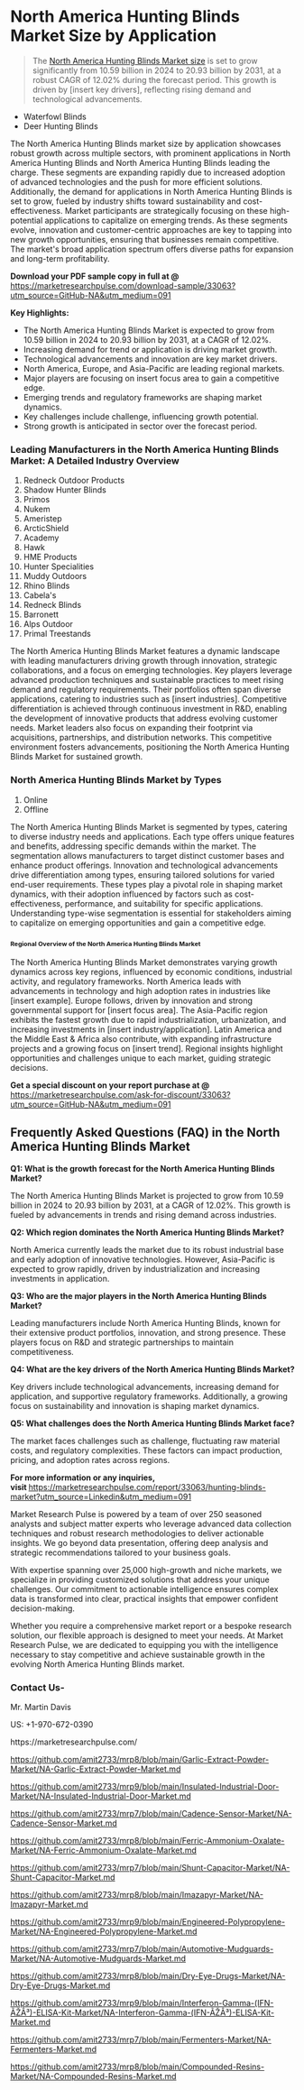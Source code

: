 <h1>North America Hunting Blinds Market&nbsp;Size by Application</h1><blockquote><p>The <a href="https://marketresearchpulse.com/download-sample/33063?utm_source=GitHub-NA&amp;utm_medium=091">North America Hunting Blinds Market size</a> is set to grow significantly from 10.59 billion in 2024 to 20.93 billion by 2031, at a robust CAGR of 12.02% during the forecast period. This growth is driven by [insert key drivers], reflecting rising demand and technological advancements.</p></blockquote><ul><li>Waterfowl Blinds<li> Deer Hunting Blinds</li></ul><p>The North America Hunting Blinds market size by application showcases robust growth across multiple sectors, with prominent applications in North America Hunting Blinds and North America Hunting Blinds leading the charge. These segments are expanding rapidly due to increased adoption of advanced technologies and the push for more efficient solutions. Additionally, the demand for applications in North America Hunting Blinds is set to grow, fueled by industry shifts toward sustainability and cost-effectiveness. Market participants are strategically focusing on these high-potential applications to capitalize on emerging trends. As these segments evolve, innovation and customer-centric approaches are key to tapping into new growth opportunities, ensuring that businesses remain competitive. The market's broad application spectrum offers diverse paths for expansion and long-term profitability.</p><p><strong>Download your PDF sample copy in full at @ </strong><a href="https://marketresearchpulse.com/download-sample/33063?utm_source=GitHub-NA&amp;utm_medium=091">https://marketresearchpulse.com/download-sample/33063?utm_source=GitHub-NA&amp;utm_medium=091</a></p><p><strong>Key Highlights: </strong></p><ul><li>The North America Hunting Blinds Market is expected to grow from 10.59 billion in 2024 to 20.93 billion by 2031, at a CAGR of 12.02%.</li><li>Increasing demand for trend or application is driving market growth.</li><li>Technological advancements and innovation are key market drivers.</li><li>North America, Europe, and Asia-Pacific are leading regional markets.</li><li>Major players are focusing on insert focus area to gain a competitive edge.</li><li>Emerging trends and regulatory frameworks are shaping market dynamics.</li><li>Key challenges include challenge, influencing growth potential.</li><li>Strong growth is anticipated in sector over the forecast period.</li></ul><h3>Leading Manufacturers in the North America Hunting Blinds Market: A Detailed Industry Overview</h3><ol><li>Redneck Outdoor Products</li><li>Shadow Hunter Blinds</li><li>Primos</li><li>Nukem</li><li>Ameristep</li><li>ArcticShield</li><li>Academy</li><li>Hawk</li><li>HME Products</li><li>Hunter Specialities</li><li>Muddy Outdoors</li><li>Rhino Blinds</li><li>Cabela's</li><li>Redneck Blinds</li><li>Barronett</li><li>Alps Outdoor</li><li>Primal Treestands</li></ol><div class="flex max-w-full flex-col flex-grow"><div class="min-h-8 text-message flex w-full flex-col items-end gap-2 whitespace-normal break-words [.text-message+&amp;]:mt-5" dir="auto" data-message-author-role="assistant" data-message-id="fd8432e4-4910-450d-b182-61b7bfb0a01f" data-message-model-slug="gpt-4o"><div class="flex w-full flex-col gap-1 empty:hidden first:pt-[3px]"><div class="markdown prose w-full break-words dark:prose-invert light"><p>The North America Hunting Blinds Market features a dynamic landscape with leading manufacturers driving growth through innovation, strategic collaborations, and a focus on emerging technologies. Key players leverage advanced production techniques and sustainable practices to meet rising demand and regulatory requirements. Their portfolios often span diverse applications, catering to industries such as [insert industries]. Competitive differentiation is achieved through continuous investment in R&amp;D, enabling the development of innovative products that address evolving customer needs. Market leaders also focus on expanding their footprint via acquisitions, partnerships, and distribution networks. This competitive environment fosters advancements, positioning the North America Hunting Blinds Market for sustained growth.</p></div></div></div></div><h3>North America Hunting Blinds Market by Types</h3><ol><li>Online<li> Offline</li></ol><div class="flex max-w-full flex-col flex-grow"><div class="min-h-8 text-message flex w-full flex-col items-end gap-2 whitespace-normal break-words [.text-message+&amp;]:mt-5" dir="auto" data-message-author-role="assistant" data-message-id="084470be-0bb7-4664-bddf-5156b4f41249" data-message-model-slug="gpt-4o-mini"><div class="flex w-full flex-col gap-1 empty:hidden first:pt-[3px]"><div class="markdown prose w-full break-words dark:prose-invert light"><p>The North America Hunting Blinds Market is segmented by types, catering to diverse industry needs and applications. Each type offers unique features and benefits, addressing specific demands within the market. The segmentation allows manufacturers to target distinct customer bases and enhance product offerings. Innovation and technological advancements drive differentiation among types, ensuring tailored solutions for varied end-user requirements. These types play a pivotal role in shaping market dynamics, with their adoption influenced by factors such as cost-effectiveness, performance, and suitability for specific applications. Understanding type-wise segmentation is essential for stakeholders aiming to capitalize on emerging opportunities and gain a competitive edge.</p></div></div></div></div><h3><span style="font-size: 11px;">Regional Overview of the North America Hunting Blinds Market</span></h3><div class="flex max-w-full flex-col flex-grow"><div class="min-h-8 text-message flex w-full flex-col items-end gap-2 whitespace-normal break-words [.text-message+&amp;]:mt-5" dir="auto" data-message-author-role="assistant" data-message-id="e9038762-ce64-4e30-91c9-9bd413514231" data-message-model-slug="gpt-4o-mini"><div class="flex w-full flex-col gap-1 empty:hidden first:pt-[3px]"><div class="markdown prose w-full break-words dark:prose-invert light"><p>The North America Hunting Blinds Market demonstrates varying growth dynamics across key regions, influenced by economic conditions, industrial activity, and regulatory frameworks. North America leads with advancements in technology and high adoption rates in industries like [insert example]. Europe follows, driven by innovation and strong governmental support for [insert focus area]. The Asia-Pacific region exhibits the fastest growth due to rapid industrialization, urbanization, and increasing investments in [insert industry/application]. Latin America and the Middle East &amp; Africa also contribute, with expanding infrastructure projects and a growing focus on [insert trend]. Regional insights highlight opportunities and challenges unique to each market, guiding strategic decisions.</p></div></div></div></div><p><strong>Get a special discount on your report purchase at @ </strong><a href="https://marketresearchpulse.com/ask-for-discount/33063?utm_source=GitHub-NA&amp;utm_medium=091">https://marketresearchpulse.com/ask-for-discount/33063?utm_source=GitHub-NA&amp;utm_medium=091</a></p><h2>Frequently Asked Questions (FAQ) in the North America Hunting Blinds Market</h2><p><strong>Q1: What is the growth forecast for the North America Hunting Blinds Market?</strong></p><p>The North America Hunting Blinds Market is projected to grow from 10.59 billion in 2024 to 20.93 billion by 2031, at a CAGR of 12.02%. This growth is fueled by advancements in trends and rising demand across industries.</p><p><strong>Q2: Which region dominates the North America Hunting Blinds Market?</strong></p><p>North America currently leads the market due to its robust industrial base and early adoption of innovative technologies. However, Asia-Pacific is expected to grow rapidly, driven by industrialization and increasing investments in application.</p><p><strong>Q3: Who are the major players in the North America Hunting Blinds Market?</strong></p><p>Leading manufacturers include North America Hunting Blinds, known for their extensive product portfolios, innovation, and strong presence. These players focus on R&amp;D and strategic partnerships to maintain competitiveness.</p><p><strong>Q4: What are the key drivers of the North America Hunting Blinds Market?</strong></p><p>Key drivers include technological advancements, increasing demand for application, and supportive regulatory frameworks. Additionally, a growing focus on sustainability and innovation is shaping market dynamics.</p><p><strong>Q5: What challenges does the North America Hunting Blinds Market face?</strong></p><p>The market faces challenges such as challenge, fluctuating raw material costs, and regulatory complexities. These factors can impact production, pricing, and adoption rates across regions.</p><p><strong>For more information or any inquiries, visit&nbsp;</strong><a href="https://marketresearchpulse.com/report/33063/hunting-blinds-market?utm_source=Linkedin&utm_medium=091">https://marketresearchpulse.com/report/33063/hunting-blinds-market?utm_source=Linkedin&utm_medium=091</a></p><p>Market Research Pulse is powered by a team of over 250 seasoned analysts and subject matter experts who leverage advanced data collection techniques and robust research methodologies to deliver actionable insights. We go beyond data presentation, offering deep analysis and strategic recommendations tailored to your business goals.</p><p>With expertise spanning over 25,000 high-growth and niche markets, we specialize in providing customized solutions that address your unique challenges. Our commitment to actionable intelligence ensures complex data is transformed into clear, practical insights that empower confident decision-making.</p><p>Whether you require a comprehensive market report or a bespoke research solution, our flexible approach is designed to meet your needs. At Market Research Pulse, we are dedicated to equipping you with the intelligence necessary to stay competitive and achieve sustainable growth in the evolving North America Hunting Blinds market.</p><h3><strong>Contact Us-</strong></h3><p>Mr. Martin Davis</p><p>US: +1-970-672-0390</p><p>https://marketresearchpulse.com/</p><p><a href="https://github.com/amit2733/mrp8/blob/main/Garlic-Extract-Powder-Market/NA-Garlic-Extract-Powder-Market.md">https://github.com/amit2733/mrp8/blob/main/Garlic-Extract-Powder-Market/NA-Garlic-Extract-Powder-Market.md</a></p><p><a href="https://github.com/amit2733/mrp9/blob/main/Insulated-Industrial-Door-Market/NA-Insulated-Industrial-Door-Market.md">https://github.com/amit2733/mrp9/blob/main/Insulated-Industrial-Door-Market/NA-Insulated-Industrial-Door-Market.md</a></p><p><a href="https://github.com/amit2733/mrp7/blob/main/Cadence-Sensor-Market/NA-Cadence-Sensor-Market.md">https://github.com/amit2733/mrp7/blob/main/Cadence-Sensor-Market/NA-Cadence-Sensor-Market.md</a></p><p><a href="https://github.com/amit2733/mrp8/blob/main/Ferric-Ammonium-Oxalate-Market/NA-Ferric-Ammonium-Oxalate-Market.md">https://github.com/amit2733/mrp8/blob/main/Ferric-Ammonium-Oxalate-Market/NA-Ferric-Ammonium-Oxalate-Market.md</a></p><p><a href="https://github.com/amit2733/mrp7/blob/main/Shunt-Capacitor-Market/NA-Shunt-Capacitor-Market.md">https://github.com/amit2733/mrp7/blob/main/Shunt-Capacitor-Market/NA-Shunt-Capacitor-Market.md</a></p><p><a href="https://github.com/amit2733/mrp8/blob/main/Imazapyr-Market/NA-Imazapyr-Market.md">https://github.com/amit2733/mrp8/blob/main/Imazapyr-Market/NA-Imazapyr-Market.md</a></p><p><a href="https://github.com/amit2733/mrp9/blob/main/Engineered-Polypropylene-Market/NA-Engineered-Polypropylene-Market.md">https://github.com/amit2733/mrp9/blob/main/Engineered-Polypropylene-Market/NA-Engineered-Polypropylene-Market.md</a></p><p><a href="https://github.com/amit2733/mrp7/blob/main/Automotive-Mudguards-Market/NA-Automotive-Mudguards-Market.md">https://github.com/amit2733/mrp7/blob/main/Automotive-Mudguards-Market/NA-Automotive-Mudguards-Market.md</a></p><p><a href="https://github.com/amit2733/mrp8/blob/main/Dry-Eye-Drugs-Market/NA-Dry-Eye-Drugs-Market.md">https://github.com/amit2733/mrp8/blob/main/Dry-Eye-Drugs-Market/NA-Dry-Eye-Drugs-Market.md</a></p><p><a href="https://github.com/amit2733/mrp9/blob/main/Interferon-Gamma-(IFN-ÃŽÂ³)-ELISA-Kit-Market/NA-Interferon-Gamma-(IFN-ÃŽÂ³)-ELISA-Kit-Market.md">https://github.com/amit2733/mrp9/blob/main/Interferon-Gamma-(IFN-ÃŽÂ³)-ELISA-Kit-Market/NA-Interferon-Gamma-(IFN-ÃŽÂ³)-ELISA-Kit-Market.md</a></p><p><a href="https://github.com/amit2733/mrp7/blob/main/Fermenters-Market/NA-Fermenters-Market.md">https://github.com/amit2733/mrp7/blob/main/Fermenters-Market/NA-Fermenters-Market.md</a></p><p><a href="https://github.com/amit2733/mrp8/blob/main/Compounded-Resins-Market/NA-Compounded-Resins-Market.md">https://github.com/amit2733/mrp8/blob/main/Compounded-Resins-Market/NA-Compounded-Resins-Market.md</a></p>
